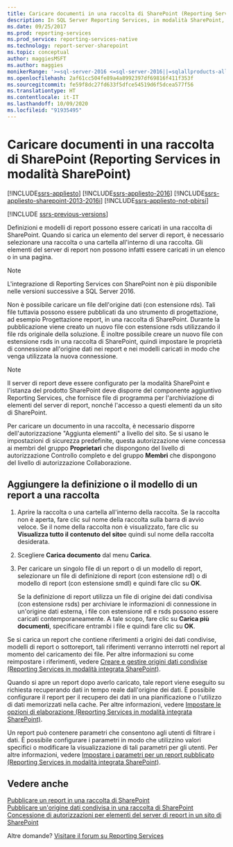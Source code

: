```yaml
---
title: Caricare documenti in una raccolta di SharePoint (Reporting Services in modalità SharePoint) | Microsoft Docs
description: In SQL Server Reporting Services, in modalità SharePoint, è possibile caricare definizioni e modelli di report in una raccolta SharePoint.
ms.date: 09/25/2017
ms.prod: reporting-services
ms.prod_service: reporting-services-native
ms.technology: report-server-sharepoint
ms.topic: conceptual
author: maggiesMSFT
ms.author: maggies
monikerRange: '>=sql-server-2016 <=sql-server-2016||=sqlallproducts-allversions'
ms.openlocfilehash: 2af61cc504fe89a4a8992397df69816f411f353f
ms.sourcegitcommit: fe59f8dc27fd633f5dfce54519d6f5dcea577f56
ms.translationtype: HT
ms.contentlocale: it-IT
ms.lasthandoff: 10/09/2020
ms.locfileid: "91935495"
---
```

# <a name="upload-documents-to-a-sharepoint-library-reporting-services-in-sharepoint-mode"></a>Caricare documenti in una raccolta di SharePoint (Reporting Services in modalità SharePoint)

[!INCLUDE[ssrs-appliesto](../../includes/ssrs-appliesto.md)] [!INCLUDE[ssrs-appliesto-2016](../../includes/ssrs-appliesto-2016.md)] [!INCLUDE[ssrs-appliesto-sharepoint-2013-2016i](../../includes/ssrs-appliesto-sharepoint-2013-2016.md)] [!INCLUDE[ssrs-appliesto-not-pbirsi](../../includes/ssrs-appliesto-not-pbirs.md)]

[!INCLUDE [ssrs-previous-versions](../../includes/ssrs-previous-versions.md)]

Definizioni e modelli di report possono essere caricati in una raccolta di SharePoint. Quando si carica un elemento del server di report, è necessario selezionare una raccolta o una cartella all'interno di una raccolta. Gli elementi del server di report non possono infatti essere caricati in un elenco o in una pagina.  

> [!NOTE]
> L'integrazione di Reporting Services con SharePoint non è più disponibile nelle versioni successive a SQL Server 2016.

 Non è possibile caricare un file dell'origine dati (con estensione rds). Tali file tuttavia possono essere pubblicati da uno strumento di progettazione, ad esempio Progettazione report, in una raccolta di SharePoint. Durante la pubblicazione viene creato un nuovo file con estensione rsds utilizzando il file rds originale della soluzione. È inoltre possibile creare un nuovo file con estensione rsds in una raccolta di SharePoint, quindi impostare le proprietà di connessione all'origine dati nei report e nei modelli caricati in modo che venga utilizzata la nuova connessione.  
  
> [!NOTE]  
>  Il server di report deve essere configurato per la modalità SharePoint e l'istanza del prodotto SharePoint deve disporre del componente aggiuntivo Reporting Services, che fornisce file di programma per l'archiviazione di elementi del server di report, nonché l'accesso a questi elementi da un sito di SharePoint.  
  
 Per caricare un documento in una raccolta, è necessario disporre dell'autorizzazione "Aggiunta elementi" a livello del sito. Se si usano le impostazioni di sicurezza predefinite, questa autorizzazione viene concessa ai membri del gruppo **Proprietari** che dispongono del livello di autorizzazione Controllo completo e del gruppo **Membri** che dispongono del livello di autorizzazione Collaborazione.  
  
## <a name="add-a-report-definition-or-report-model-to-a-library"></a>Aggiungere la definizione o il modello di un report a una raccolta
  
1.  Aprire la raccolta o una cartella all'interno della raccolta. Se la raccolta non è aperta, fare clic sul nome della raccolta sulla barra di avvio veloce. Se il nome della raccolta non è visualizzato, fare clic su **Visualizza tutto il contenuto del sito**e quindi sul nome della raccolta desiderata.  
  
2.  Scegliere **Carica documento** dal menu **Carica**.  
  
3.  Per caricare un singolo file di un report o di un modello di report, selezionare un file di definizione di report (con estensione rdl) o di modello di report (con estensione smdl) e quindi fare clic su **OK**.  
  
     Se la definizione di report utilizza un file di origine dei dati condivisa (con estensione rsds) per archiviare le informazioni di connessione in un'origine dati esterna, i file con estensione rdl e rsds possono essere caricati contemporaneamente. A tale scopo, fare clic su **Carica più documenti**, specificare entrambi i file e quindi fare clic su **OK**.  
  
 Se si carica un report che contiene riferimenti a origini dei dati condivise, modelli di report o sottoreport, tali riferimenti verranno interrotti nel report al momento del caricamento dei file. Per altre informazioni su come reimpostare i riferimenti, vedere [Creare e gestire origini dati condivise &#40;Reporting Services in modalità integrata SharePoint&#41;](/previous-versions/sql/).  
  
 Quando si apre un report dopo averlo caricato, tale report viene eseguito su richiesta recuperando dati in tempo reale dall'origine dei dati. È possibile configurare il report per il recupero dei dati in una pianificazione o l'utilizzo di dati memorizzati nella cache. Per altre informazioni, vedere [Impostare le opzioni di elaborazione &#40;Reporting Services in modalità integrata SharePoint&#41;](../../reporting-services/report-server-sharepoint/set-processing-options-reporting-services-in-sharepoint-integrated-mode.md).  
  
 Un report può contenere parametri che consentono agli utenti di filtrare i dati. È possibile configurare i parametri in modo che utilizzino valori specifici o modificare la visualizzazione di tali parametri per gli utenti. Per altre informazioni, vedere [Impostare i parametri per un report pubblicato &#40;Reporting Services in modalità integrata SharePoint&#41;](../../reporting-services/report-design/set-parameters-on-a-published-report-sharepoint-integrated-mode.md).  
  
## <a name="see-also"></a>Vedere anche

 [Pubblicare un report in una raccolta di SharePoint](../../reporting-services/reports/publish-a-report-to-a-sharepoint-library.md)   
 [Pubblicare un'origine dati condivisa in una raccolta di SharePoint](../../reporting-services/reports/publish-a-shared-data-source-to-a-sharepoint-library.md)   
 [Concessione di autorizzazioni per elementi del server di report in un sito di SharePoint](../../reporting-services/security/granting-permissions-on-report-server-items-on-a-sharepoint-site.md)  

Altre domande? [Visitare il forum su Reporting Services](https://go.microsoft.com/fwlink/?LinkId=620231)